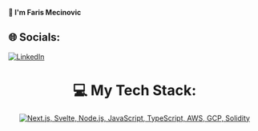 **👋 I'm Faris Mecinovic**

## 🌐 Socials:
[![LinkedIn](https://img.shields.io/badge/LinkedIn-%230077B5.svg?logo=linkedin&logoColor=white)](https://linkedin.com/in/faris-mecinovic) 


<div align="center">

# 💻 My Tech Stack:

[![Next.js, Svelte, Node.js, JavaScript, TypeScript, AWS, GCP, Solidity](https://skillicons.dev/icons?i=next,react,nodejs,js,ts,aws,bash,nestjs,docker,mongodb,mysql,postgres,vue)](https://skillicons.dev)

</div>

